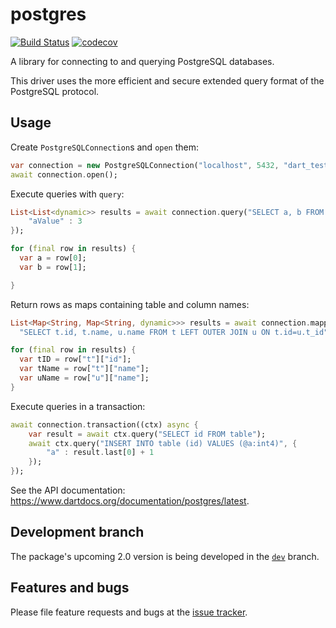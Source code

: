 # postgres

[![Build Status](https://travis-ci.org/stablekernel/postgresql-dart.svg?branch=master)](https://travis-ci.org/stablekernel/postgresql-dart) [![codecov](https://codecov.io/gh/stablekernel/postgresql-dart/branch/master/graph/badge.svg)](https://codecov.io/gh/stablekernel/postgresql-dart)

A library for connecting to and querying PostgreSQL databases.

This driver uses the more efficient and secure extended query format of the PostgreSQL protocol.

## Usage

Create `PostgreSQLConnection`s and `open` them:

```dart
var connection = new PostgreSQLConnection("localhost", 5432, "dart_test", username: "dart", password: "dart");
await connection.open();
```

Execute queries with `query`:

```dart
List<List<dynamic>> results = await connection.query("SELECT a, b FROM table WHERE a = @aValue", substitutionValues: {
    "aValue" : 3
});

for (final row in results) {
  var a = row[0];
  var b = row[1];

} 
```

Return rows as maps containing table and column names:

```dart
List<Map<String, Map<String, dynamic>>> results = await connection.mappedResultsQuery(
  "SELECT t.id, t.name, u.name FROM t LEFT OUTER JOIN u ON t.id=u.t_id");

for (final row in results) {
  var tID = row["t"]["id"];
  var tName = row["t"]["name"];
  var uName = row["u"]["name"];
}
```

Execute queries in a transaction:

```dart
await connection.transaction((ctx) async {
    var result = await ctx.query("SELECT id FROM table");
    await ctx.query("INSERT INTO table (id) VALUES (@a:int4)", {
        "a" : result.last[0] + 1
    });
});
```

See the API documentation: https://www.dartdocs.org/documentation/postgres/latest.

## Development branch

The package's upcoming 2.0 version is being developed in the
[`dev`](https://github.com/stablekernel/postgresql-dart/tree/dev) branch.

## Features and bugs

Please file feature requests and bugs at the [issue tracker][tracker].

[tracker]: https://github.com/stablekernel/postgresql-dart/issues
